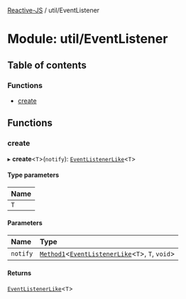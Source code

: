 [Reactive-JS](../README.md) / util/EventListener

# Module: util/EventListener

## Table of contents

### Functions

- [create](util_EventListener.md#create)

## Functions

### create

▸ **create**<`T`\>(`notify`): [`EventListenerLike`](../interfaces/util.EventListenerLike.md)<`T`\>

#### Type parameters

| Name |
| :------ |
| `T` |

#### Parameters

| Name | Type |
| :------ | :------ |
| `notify` | [`Method1`](functions.md#method1)<[`EventListenerLike`](../interfaces/util.EventListenerLike.md)<`T`\>, `T`, `void`\> |

#### Returns

[`EventListenerLike`](../interfaces/util.EventListenerLike.md)<`T`\>
